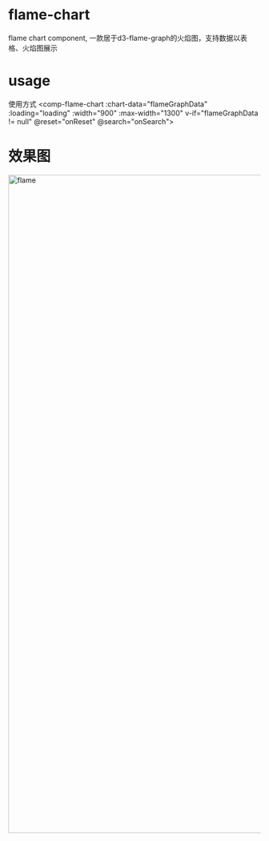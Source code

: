 # flame-chart
flame chart component, 一款居于d3-flame-graph的火焰图，支持数据以表格、火焰图展示

# usage
使用方式
      <comp-flame-chart
        :chart-data="flameGraphData"
        :loading="loading"
        :width="900"
        :max-width="1300"
        v-if="flameGraphData != null"
        @reset="onReset"
        @search="onSearch"> </comp-flame-chart>

# 效果图
<img width="1315" alt="flame" src="https://github.com/user-attachments/assets/6c1b41b2-d635-4c9f-a8a9-ea50a831352a">
